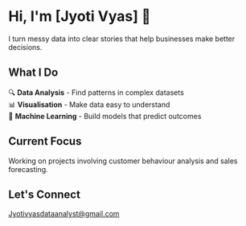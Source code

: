 # Hi, I'm [Jyoti Vyas] 👋

I turn messy data into clear stories that help businesses make better decisions.

## What I Do
🔍 **Data Analysis** - Find patterns in complex datasets  
📊 **Visualisation** - Make data easy to understand  
🤖 **Machine Learning** - Build models that predict outcomes

## Current Focus
Working on projects involving customer behaviour analysis and sales forecasting.

## Let's Connect
Jyotivyasdataanalyst@gmail.com  
